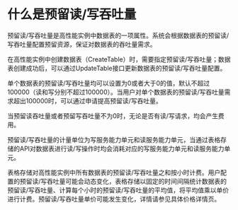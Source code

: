 # 什么是预留读/写吞吐量

预留读/写吞吐量是高性能实例中数据表的一项属性。系统会根据数据表的预留读/写吞吐量配置预留资源，保证对数据表的吞吐量需求。

在高性能实例中创建数据表（CreateTable）时，需要指定预留读/写吞吐量；数据表创建成功后，可以通过UpdateTable接口更新数据表的预留读/写吞吐量配置。

单个数据表的预留读/写吞吐量均可以设置为0或者大于0的值，默认不超过100000（读和写分别不超过100000）。当用户对单个数据表的预留读/写吞吐量需求超出100000时，可以通过申请提高预留读/写吞吐量。

当预留读吞吐量或者预留写吞吐量不为0时，无论是否有读/写请求，均会产生费用。

预留读/写吞吐量的计量单位为写服务能力单元和读服务能力单元，当通过表格存储的API对数据表进行读/写操作时均会消耗对应的写服务能力单元和读服务能力单元。

表格存储对高性能实例中所有数据表的预留读/写吞吐量之和按小时计费。用户配置的预留读/写吞吐量可能会动态变化，表格存储以固定的时间间隔统计数据表的预留读/写吞吐量、计算每个小时的预留读/写吞吐量的平均值，将平均值乘以单价进行计费。预留读/写吞吐量单价可能发生变化，详情请参见具体价格详情页。

